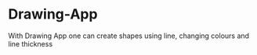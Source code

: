 # Drawing-App
With Drawing App one can create shapes using line, changing colours and line thickness
